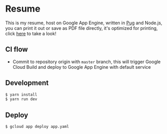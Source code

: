 # Resume

This is my resume, host on Google App Engine, written in [Pug](https://pugjs.org/api/getting-started.html) and Node.js, you can print it out or save as PDF file directly, it's optimized for printing, click [here](https://jimmmmy.com) to take a look!

## CI flow

- Commit to repository origin with `master` branch, this will trigger Google Cloud Build and deploy to Google App Engine with default service

## Development

```bash
$ yarn install
$ yarn run dev
```

## Deploy

```bash
$ gcloud app deploy app.yaml
```
